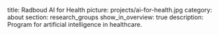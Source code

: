 title: Radboud AI for Health
picture: projects/ai-for-health.jpg
category: about
section: research_groups
show_in_overview: true
description: Program for artificial intelligence in healthcare.
